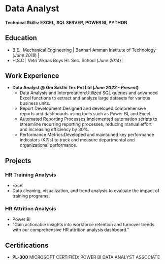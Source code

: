 # Data Analyst

#### Technical Skills: EXCEL, SQL SERVER, POWER BI, PYTHON

## Education
- B.E., Mechanical Engineering | Bannari Amman Institute of Technology (_June 2018_)	|  							       		
- H.S.C	                       | Vetri Vikaas Boys Hr. Sec. School (_June 2014_)        |  

## Work Experience
- **Data Analyst @ Om Sakthi Tex Pvt Ltd (_June 2022 - Present_)**      
    - Data Analysis and Interpretation:Utilized SQL queries and advanced Excel functions to extract and analyze large datasets for various business units.  
    - Report Development:Designed and developed comprehensive reports and dashboards using tools such as Power BI, and Excel.  
    - Automated Reporting Processes:Implemented automation scripts to streamline recurring reporting processes, reducing manual effort and increasing efficiency by 30%.  
    - Performance Metrics:Developed and maintained key performance indicators (KPIs) to track and measure departmental and organizational performance.  

## Projects
### HR Training Analysis  
- Excel
- Data cleaning, visualization, and trend analysis to evaluate the impact of training programs.  
### HR Attrition Analysis
- Power BI
- "Gain actionable insights into workforce retention and turnover trends with our comprehensive HR attrition analysis dashboard."

## Certifications
- **PL-300** MICROSOFT CERTIFIED: POWER BI DATA ANALYST ASSOCIATE
